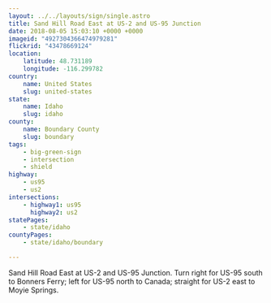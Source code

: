 ```yaml
---
layout: ../../layouts/sign/single.astro
title: Sand Hill Road East at US-2 and US-95 Junction
date: 2018-08-05 15:03:10 +0000 +0000
imageid: "4927304366474979281"
flickrid: "43478669124"
location:
    latitude: 48.731189
    longitude: -116.299782
country:
    name: United States
    slug: united-states
state:
    name: Idaho
    slug: idaho
county:
    name: Boundary County
    slug: boundary
tags:
    - big-green-sign
    - intersection
    - shield
highway:
    - us95
    - us2
intersections:
    - highway1: us95
      highway2: us2
statePages:
    - state/idaho
countyPages:
    - state/idaho/boundary

---
```

Sand Hill Road East at US-2 and US-95 Junction.  Turn right for US-95 south to Bonners Ferry; left for US-95 north to Canada; straight for US-2 east to Moyie Springs.